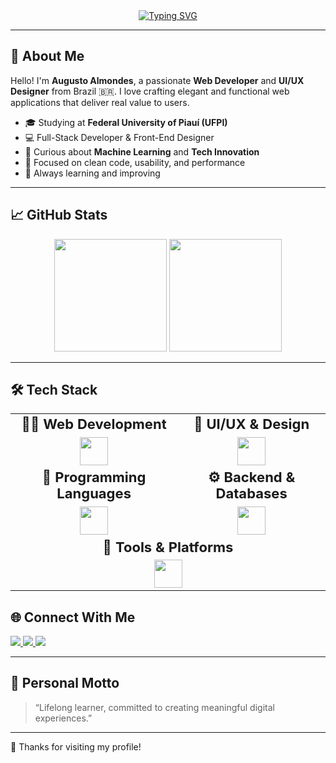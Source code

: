 <!-- Banner Animado -->
<div align="center">
  <a href="https://git.io/typing-svg">
    <img src="https://readme-typing-svg.herokuapp.com?font=Fira+Code&pause=100&color=58A6FF&size=38&center=true&vCenter=true&multiline=true&repeat=false&width=1200&height=200&lines=Welcome+to+my+GitHub!;I'm+Augusto+Almondes+%F0%9F%91%8B;Web+Developer+%7C+UI%2FUX+Designer+%7C+Tech+Enthusiast" alt="Typing SVG" />
  </a>
</div>

---

## 🚀 About Me

Hello! I'm **Augusto Almondes**, a passionate **Web Developer** and **UI/UX Designer** from Brazil 🇧🇷. I love crafting elegant and functional web applications that deliver real value to users.

- 🎓 Studying at **Federal University of Piauí (UFPI)**
- 💻 Full-Stack Developer & Front-End Designer
- 🧠 Curious about **Machine Learning** and **Tech Innovation**
- 🎯 Focused on clean code, usability, and performance
- 🌱 Always learning and improving

---

## 📈 GitHub Stats

<div align="center">
  <img height="180em" src="https://github-readme-stats.vercel.app/api?username=augustoalmondes&show_icons=true&theme=radical&hide_border=true" />
  <img height="180em" src="https://github-readme-stats.vercel.app/api/top-langs/?username=augustoalmondes&layout=compact&theme=radical&hide_border=true" />
</div>

---

## 🛠 Tech Stack

<table align="center">
  <tr>
    <td align="center" style="font-size: 22px; font-weight: bold;">👨‍💻 Web Development</td>
    <td align="center" style="font-size: 22px; font-weight: bold;">🎨 UI/UX & Design</td>
  </tr>
  <tr>
    <td align="center">
      <img src="https://skillicons.dev/icons?i=html,css,js,ts,react,vite,bootstrap,tailwind" height="45" />
    </td>
    <td align="center">
      <img src="https://skillicons.dev/icons?i=figma,ps" height="45" />
    </td>
  </tr>
  <tr>
    <td align="center" style="font-size: 22px; font-weight: bold;">🧠 Programming Languages</td>
    <td align="center" style="font-size: 22px; font-weight: bold;">⚙️ Backend & Databases</td>
  </tr>
  <tr>
    <td align="center">
      <img src="https://skillicons.dev/icons?i=py,c,js,ts" height="45" />
    </td>
    <td align="center">
      <img src="https://skillicons.dev/icons?i=nodejs,express,prisma,mongo,postgres,mysql,pnpm,nestjs" height="45" />
    </td>
  </tr>
  <tr>
    <td colspan="2" align="center" style="font-size: 22px; font-weight: bold;">🔧 Tools & Platforms</td>
  </tr>
  <tr>
    <td colspan="2" align="center">
      <img src="https://skillicons.dev/icons?i=docker,vscode,git,github,discord,netlify,vercel" height="45" />
    </td>
  </tr>
</table>

## 🌐 Connect With Me

<div align="left">
  <a href="https://www.linkedin.com/in/augusto-almondes" target="_blank">
    <img src="https://img.shields.io/badge/LinkedIn-0077B5?style=for-the-badge&logo=linkedin&logoColor=white" />
  </a>
  <a href="https://www.instagram.com/augusto_almondes" target="_blank">
    <img src="https://img.shields.io/badge/Instagram-E4405F?style=for-the-badge&logo=instagram&logoColor=white" />
  </a>
  <a href="https://augusto-almondes.netlify.app" target="_blank">
    <img src="https://img.shields.io/badge/Portfólio-50B8F9?style=for-the-badge&logo=web&logoColor=white" />
  </a>
</div>

---

## 📌 Personal Motto

> “Lifelong learner, committed to creating meaningful digital experiences.”

---

🎉 Thanks for visiting my profile!

